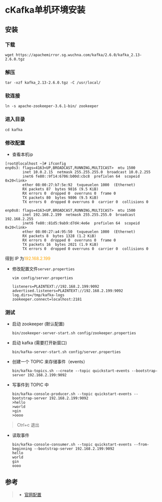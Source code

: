 # cKafka单机环境安装

## 安装

### 下载

```shell
wget https://apachemirror.sg.wuchna.com/kafka/2.6.0/kafka_2.13-2.6.0.tgz
```

### 解压

```shell
tar -xzf kafka_2.13-2.6.0.tgz -C /usr/local/
```

### 软连接

```shell
ln -s apache-zookeeper-3.6.1-bin/ zookeeper
```

### 进入目录

```shell
cd kafka
```

### 修改配置

-  查看本机ip

  ```shell
  [root@localhost ~]# ifconfig
  enp0s3: flags=4163<UP,BROADCAST,RUNNING,MULTICAST>  mtu 1500
          inet 10.0.2.15  netmask 255.255.255.0  broadcast 10.0.2.255
          inet6 fe80::9f14:6706:b00d:cbc8  prefixlen 64  scopeid 0x20<link>
          ether 08:00:27:b7:5e:92  txqueuelen 1000  (Ethernet)
          RX packets 87  bytes 9816 (9.5 KiB)
          RX errors 0  dropped 0  overruns 0  frame 0
          TX packets 80  bytes 9806 (9.5 KiB)
          TX errors 0  dropped 0 overruns 0  carrier 0  collisions 0
  
  enp0s8: flags=4163<UP,BROADCAST,RUNNING,MULTICAST>  mtu 1500
          inet 192.168.2.199  netmask 255.255.255.0  broadcast 192.168.2.255
          inet6 fe80::81d5:9ab9:d7d4:4e6e  prefixlen 64  scopeid 0x20<link>
          ether 08:00:27:a4:95:50  txqueuelen 1000  (Ethernet)
          RX packets 8  bytes 1328 (1.2 KiB)
          RX errors 0  dropped 0  overruns 0  frame 0
          TX packets 16  bytes 2021 (1.9 KiB)
          TX errors 0  dropped 0 overruns 0  carrier 0  collisions 0
  ```

  得到 IP 为<font color='orange'>192.168.2.199</font>

- 修改配置文件`server.properties`

  ```shell
  vim config/server.properties
  ```

  ```properties
  listeners=PLAINTEXT://192.168.2.199:9092
  advertised.listeners=PLAINTEXT://192.168.2.199:9092
  log.dirs=/tmp/kafka-logs
  zookeeper.connect=localhost:2181
  ```

### 测试

- 启动 zookeeper (默认配置)

  ```shell
  bin/zookeeper-server-start.sh config/zookeeper.properties
  ```

- 启动 kafka (需要打开新窗口)

  ```shell
  bin/kafka-server-start.sh config/server.properties
  ```

- 创建一个 TOPIC 来存储事件（events）

  ```shell
  bin/kafka-topics.sh --create --topic quickstart-events --bootstrap-server 192.168.2.199:9092
  ```

- 写事件到 TOPIC 中

  ```shell
  bin/kafka-console-producer.sh --topic quickstart-events --bootstrap-server 192.168.2.199:9092
  >hello
  >world
  >gin
  >oooo
  ```

> Ctrl+c 退出

- 读取事件

  ```shell
  bin/kafka-console-consumer.sh --topic quickstart-events --from-beginning --bootstrap-server 192.168.2.199:9092
  hello
  world
  gin
  oooo
  ```

## 参考

> - [官网配置](http://kafka.apache.org/quickstart)

